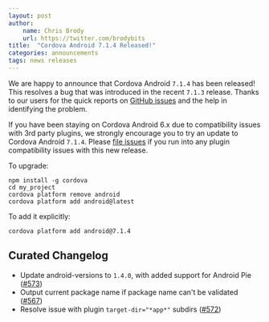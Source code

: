 ```yaml
---
layout: post
author:
    name: Chris Brody
    url: https://twitter.com/brodybits
title:  "Cordova Android 7.1.4 Released!"
categories: announcements
tags: news releases
---
```


We are happy to announce that Cordova Android `7.1.4` has been released! This resolves a bug that was introduced in the recent `7.1.3` release. Thanks to our users for the quick reports on [GitHub issues](https://github.com/apache/cordova-android/issues) and the help in identifying the problem.

If you have been staying on Cordova Android 6.x due to compatibility issues with 3rd party plugins, we strongly encourage you to try an update to Cordova Android `7.1.4`. Please [file issues](https://github.com/apache/cordova-android/issues) if you run into any plugin compatibility issues with this new release.

To upgrade:

    npm install -g cordova
    cd my_project
    cordova platform remove android
    cordova platform add android@latest

To add it explicitly:

    cordova platform add android@7.1.4

<!--more-->

## Curated Changelog

* Update android-versions to `1.4.0`, with added support for Android Pie ([#573](https://github.com/apache/cordova-android/pull/573))
* Output current package name if package name can't be validated ([#567](https://github.com/apache/cordova-android/pull/567))
* Resolve issue with plugin `target-dir="*app*"` subdirs ([#572](https://github.com/apache/cordova-android/pull/572))
